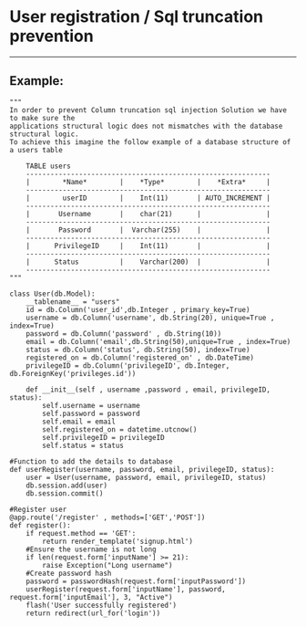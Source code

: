 # User registration / Sql truncation prevention
-------

## Example:

    """
    In order to prevent Column truncation sql injection Solution we have to make sure the
    applications structural logic does not mismatches with the database structural logic.
    To achieve this imagine the follow example of a database structure of a users table

    	TABLE users
    	------------------------------------------------------------
    	|	     *Name* 	   |	*Type* 		  |    *Extra*     |
    	------------------------------------------------------------
    	|        userID	       |    Int(11)       | AUTO_INCREMENT |
    	------------------------------------------------------------
    	|       Username  	   |    char(21)      |  		       |
    	------------------------------------------------------------
    	|       Password       |  Varchar(255)    |			       |
    	------------------------------------------------------------
    	|      PrivilegeID     |    Int(11)       | 	     	   |
    	------------------------------------------------------------   
        |      Status          |    Varchar(200)  |                |
        ------------------------------------------------------------
    """

    class User(db.Model):
        __tablename__ = "users"
        id = db.Column('user_id',db.Integer , primary_key=True)
        username = db.Column('username', db.String(20), unique=True , index=True)
        password = db.Column('password' , db.String(10))
        email = db.Column('email',db.String(50),unique=True , index=True)
        status = db.Column('status', db.String(50), index=True)
        registered_on = db.Column('registered_on' , db.DateTime)
        privilegeID = db.Column('privilegeID', db.Integer, db.ForeignKey('privileges.id'))
 
        def __init__(self , username ,password , email, privilegeID, status):
            self.username = username
            self.password = password
            self.email = email
            self.registered_on = datetime.utcnow()
            self.privilegeID = privilegeID
            self.status = status

    #Function to add the details to database
    def userRegister(username, password, email, privilegeID, status):
        user = User(username, password, email, privilegeID, status)
        db.session.add(user)
        db.session.commit()

    #Register user 
    @app.route('/register' , methods=['GET','POST'])
    def register():
        if request.method == 'GET':
            return render_template('signup.html')
        #Ensure the username is not long
        if len(request.form['inputName'] >= 21):
            raise Exception("Long username")
        #Create password hash
        password = passwordHash(request.form['inputPassword'])
        userRegister(request.form['inputName'], password, request.form['inputEmail'], 3, "Active")
        flash('User successfully registered')
        return redirect(url_for('login'))        
        